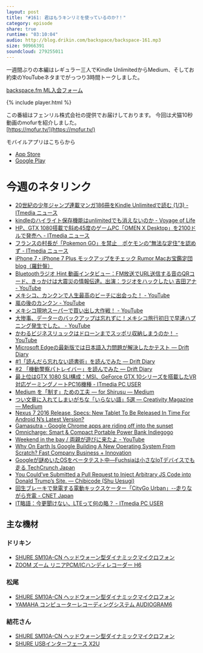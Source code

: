 ```yaml
---
layout: post
title: "#161: 君はもうキンリミを使っているのか?！"
category: episode
share: true
runtime: "03:10:04"
audio: http://blog.drikin.com/backspace/backspace-161.mp3
size: 90966391
soundcloud: 279255011
---
```


一週間ぶりの本編はレギュラー三人でKindle UnlimitedからMedium、そしてお約束のYouTubeネタまでがっつり3時間トークしました。

[backspace.fm ML入会フォーム](http://backspace.us11.list-manage.com/subscribe?u=09c933bd3997c1d16dbed161a&id=84b6529b91)

{% include player.html %}

この番組はフェンリル株式会社の提供でお届けしております。
今回は犬猫10秒動画のmofurを紹介しました。  
[https://mofur.tv/](https://mofur.tv/)

モバイルアプリはこちらから

* [App Store](https://itunes.apple.com/jp/app/apple-store/id1059924032)
* [Google Play](https://play.google.com/store/apps/details?id=jp.co.fenrir.android.mofur)

# 今週のネタリンク
* [20世紀の少年ジャンプ連載マンガ186冊をKindle Unlimitedで読む (1/3) - ITmedia ニュース](http://www.itmedia.co.jp/news/articles/1608/12/news099.html)
* [kindleのハイライト保存機能はunlimitedでも消えないのか - Voyage of Life](http://life-voyage.hatenablog.com/entry/2016/08/10/222207)
* [HP、GTX 1080搭載で斜め45度のゲームPC「OMEN X Desktop」を2100ドルで発売へ - ITmedia ニュース](http://www.itmedia.co.jp/news/articles/1608/17/news079.html)
* [フランスの村長が「Pokemon GO」を禁止　ポケモンの“無法な定住”を認めず - ITmedia ニュース](http://www.itmedia.co.jp/news/articles/1608/19/news096.html)
* [iPhone 7・iPhone 7 Plus モックアップをチェック  Rumor  Macお宝鑑定団 blog（羅針盤）](http://www.macotakara.jp/blog/rumor/entry-30529.html)
* [Bluetoothラジオ Hint 動画インタビュー：FM放送でURL送信する音のQRコード、きっかけは大震災の情報伝達。出演：ラジオをハックしたい 吉田アナ - YouTube](https://www.youtube.com/watch?v=OON7y2jil8U&list=PLCOUcUf-2C_CmnefewI9Y9ZvdSxlfS_pf&index=1)
* [メキシコ、カンクンで人生最高のビーチに出会った！ - YouTube](https://www.youtube.com/watch?v=rvpoF6xx0Bs&feature=youtu.be)
* [嵐の後のカンクン - YouTube](https://www.youtube.com/watch?v=xPmF0emFy9g&feature=youtu.be)
* [メキシコ現地スーパーで買い出し大作戦！ - YouTube](https://www.youtube.com/watch?v=dIA1Wa6qtl4&feature=youtu.be)
* [大惨事、データーのバックアップは忘れずに！メキシコ旅行初日で早速ハプニング発生でした。 - YouTube](https://www.youtube.com/watch?v=cYQ9HvX_jOs&feature=youtu.be)
* [かわるビジネスリュックはドローンまでスッポリ収納しまうのか！ - YouTube](https://www.youtube.com/watch?v=l8JcsfMpHPI&feature=youtu.be)
* [Microsoft Edgeの最新版では日本語入力問題が解決したかテスト — Drift Diary](https://weblog.drikin.com/%E3%81%AA%E3%82%93%E3%81%8B%E3%81%93%E3%81%93%E3%81%AB%E3%81%8D%E3%81%A6medium%E3%81%AB%E3%81%A9%E3%81%A3%E3%81%B7%E3%82%8A%E3%83%8F%E3%83%9E%E3%81%A3%E3%81%A6%E3%82%8B%E3%82%93%E3%81%A7%E3%81%99%E3%81%8C-%E3%81%82%E3%81%BE%E3%82%8A%E3%81%AB%E3%82%82%E3%83%8F%E3%83%9E%E3%82%8A%E3%81%99%E3%81%8E%E3%81%A6%E3%82%82%E3%81%86%E3%83%8F%E3%82%A4%E3%83%A9%E3%82%A4%E3%83%88%E3%81%AE%E3%81%A7%E3%81%8D%E3%81%AA%E3%81%84%E3%82%B5%E3%83%BC%E3%83%93%E3%82%B9%E3%81%AF%E8%AA%AD%E3%82%80%E6%B0%97%E3%81%8C%E3%81%97%E3%81%AA%E3%81%84%E3%83%AC%E3%83%99%E3%83%AB%EF%BD%97-7be2c2a49cf#.pcs7wa41u)
* [#1「読んだら忘れない読書術」を読んでみた — Drift Diary](https://weblog.drikin.com/1-%E8%AA%AD%E3%82%93%E3%81%A0%E3%82%89%E5%BF%98%E3%82%8C%E3%81%AA%E3%81%84%E8%AA%AD%E6%9B%B8%E8%A1%93-%E3%82%92%E8%AA%AD%E3%82%93%E3%81%A7%E3%81%BF%E3%81%9F-d676fca81e2#.l7owk6dx2)
* [#2 「機動警察パトレイバー」を読んでみた — Drift Diary](https://weblog.drikin.com/2-%E6%A9%9F%E5%8B%95%E8%AD%A6%E5%AF%9F%E3%83%91%E3%83%88%E3%83%AC%E3%82%A4%E3%83%90%E3%83%BC-%E3%82%92%E8%AA%AD%E3%82%93%E3%81%A7%E3%81%BF%E3%81%9F-293a7decc46a#.ph304edpm)
* [最上位はGTX 1080 SLI構成：MSI、GeForce GTX 10シリーズを搭載したVR対応ゲーミングノートPC16機種 - ITmedia PC USER](http://www.itmedia.co.jp/pcuser/articles/1608/16/news068.html)
* [Medium を「制す」ための工夫 — for Shirusu — Medium](https://medium.com/for-shirusu/medium-%E3%82%92-%E5%88%B6%E3%81%99-%E3%81%9F%E3%82%81%E3%81%AE%E5%B7%A5%E5%A4%AB-b26f2a920023#.a7xwh1thk)
* [つい文章に入れてしまいがちな「いらない語」5選 — Creativity Magazine — Medium](https://medium.com/how-to-work-how-to-make/%E3%81%A4%E3%81%84%E6%96%87%E7%AB%A0%E3%81%AB%E5%85%A5%E3%82%8C%E3%81%A6%E3%81%97%E3%81%BE%E3%81%84%E3%81%8C%E3%81%A1%E3%81%AA-%E3%81%84%E3%82%89%E3%81%AA%E3%81%84%E8%AA%9E-5%E9%81%B8-6263e8e056b3#.tdsoowptg)
* [Nexus 7 2016 Release, Specs: New Tablet To Be Released In Time For Android N’s Latest Version?](http://technsmart.com/nexus-7-2016-release-specs-new-tablet-to-be-released-in-time-for-android-ns-latest-version-7573789)
* [Gamasutra - Google Chrome apps are riding off into the sunset](http://www.gamasutra.com/view/news/279595/Google_Chrome_apps_are_riding_off_into_the_sunset.php)
* [Omnicharge: Smart & Compact Portable Power Bank  Indiegogo](https://www.indiegogo.com/projects/omnicharge-smart-compact-portable-power-bank-smartphone-powerbank#/)
* [Weekend in the bay / 両親が遊びに来たよ - YouTube](https://www.youtube.com/watch?v=c-Ed_nZ3fGM)
* [Why On Earth Is Google Building A New Operating System From Scratch?  Fast Company  Business + Innovation](http://www.fastcompany.com/3063006/why-on-earth-is-google-building-a-new-operating-system-from-scratch)
* [Googleが謎めいたOSをベータテスト中―Fuchsiaは小さなIoTデバイスでも走る  TechCrunch Japan](http://jp.techcrunch.com/2016/08/16/20160815googles-mysterious-new-fuchsia-operating-system-could-run-on-almost-anything/)
* [You Could’ve Submitted a Pull Request to Inject Arbitrary JS Code into Donald Trump’s Site. — Chibicode (Shu Uesugi)](https://blog.chibicode.com/you-can-submit-a-pull-request-to-inject-arbitrary-js-code-into-donald-trumps-site-here-s-how-782aa6a17a56#.ci3vfosam)
* [回生ブレーキで発電する電動キックスケーター「CityGo Urban」--走りながら充電 - CNET Japan](http://japan.cnet.com/news/service/35087743/)
* [IT略語：今更聞けない、LTEって何の略？ - ITmedia PC USER](http://www.itmedia.co.jp/pcuser/articles/1608/21/news001.html)

## 主な機材

### ドリキン
* [SHURE  SM10A-CN ヘッドウォーン型ダイナミックマイクロフォン](http://amzn.to/1LXIGkV) 
* [ZOOM ズーム リニアPCM/ICハンディレコーダー H6](http://amzn.to/29BOo5n)

### 松尾
* [SHURE  SM10A-CN ヘッドウォーン型ダイナミックマイクロフォン](http://amzn.to/1LXIGkV) 
* [YAMAHA コンピューターレコーディングシステム AUDIOGRAM6](http://amzn.to/1Rsyq5W)

### 結花さん
* [SHURE  SM10A-CN ヘッドウォーン型ダイナミックマイクロフォン](http://amzn.to/1LXIGkV) 
* [SHURE  USBインターフェース X2U](http://amzn.to/2aULdTx)
